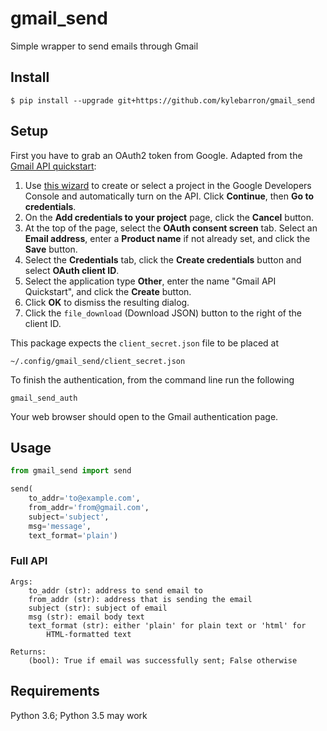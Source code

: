 # gmail_send

Simple wrapper to send emails through Gmail

## Install

```
$ pip install --upgrade git+https://github.com/kylebarron/gmail_send
```

## Setup

First you have to grab an OAuth2 token from Google. Adapted from the [Gmail API quickstart](https://developers.google.com/gmail/api/quickstart/python):

1. Use [this wizard](https://console.developers.google.com/start/api?id=gmail) to create or select a project in the Google Developers Console and automatically turn on the API. Click **Continue**, then **Go to credentials**.
2. On the **Add credentials to your project** page, click the **Cancel** button.
3. At the top of the page, select the **OAuth consent screen** tab. Select an **Email address**, enter a **Product name** if not already set, and click the **Save** button.
4. Select the **Credentials** tab, click the **Create credentials** button and select **OAuth client ID**.
5. Select the application type **Other**, enter the name "Gmail API Quickstart", and click the **Create** button.
6. Click **OK** to dismiss the resulting dialog.
7. Click the `file_download` (Download JSON) button to the right of the client ID.

This package expects the `client_secret.json` file to be placed at

```
~/.config/gmail_send/client_secret.json
```

To finish the authentication, from the command line run the following

```
gmail_send_auth
```

Your web browser should open to the Gmail authentication page.

## Usage

```python
from gmail_send import send

send(
    to_addr='to@example.com',
    from_addr='from@gmail.com',
    subject='subject',
    msg='message',
    text_format='plain')
```

### Full API

```
Args:
    to_addr (str): address to send email to
    from_addr (str): address that is sending the email
    subject (str): subject of email
    msg (str): email body text
    text_format (str): either 'plain' for plain text or 'html' for
        HTML-formatted text

Returns:
    (bool): True if email was successfully sent; False otherwise
```

## Requirements

Python 3.6; Python 3.5 may work


